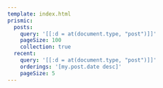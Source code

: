 ```yaml
---
template: index.html
prismic:
  posts:
    query: '[[:d = at(document.type, "post")]]'
    pageSize: 100
    collection: true
  recent:
    query: '[[:d = at(document.type, "post")]]'
    orderings: '[my.post.date desc]'
    pageSize: 5
---
```

